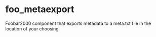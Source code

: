 # foo_metaexport
Foobar2000 component that exports metadata to a meta.txt file in the location of your choosing
